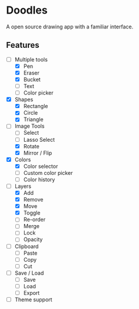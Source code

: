 # Doodles

A open source drawing app with a familiar interface.

## Features

- [ ] Multiple tools
  - [X] Pen
  - [X] Eraser
  - [X] Bucket
  - [ ] Text
  - [ ] Color picker
- [X] Shapes
  - [X] Rectangle
  - [X] Circle
  - [X] Triangle
- [ ] Image Tools
  - [ ] Select
  - [ ] Lasso Select
  - [X] Rotate
  - [X] Mirror / Flip
- [X] Colors
  - [X] Color selector
  - [ ] Custom color picker
  - [ ] Color history
- [ ] Layers
  - [X] Add
  - [X] Remove
  - [X] Move
  - [X] Toggle
  - [ ] Re-order
  - [ ] Merge
  - [ ] Lock
  - [ ] Opacity
- [ ] Clipboard
  - [ ] Paste
  - [ ] Copy
  - [ ] Cut
- [ ] Save / Load
  - [ ] Save
  - [ ] Load
  - [ ] Export
- [ ] Theme support
